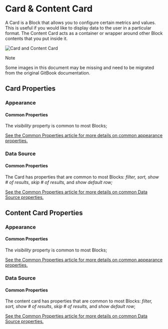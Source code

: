 # Card & Content Card

A Card is a Block that allows you to configure certain metrics and values. This is useful if you would like to display data to the user in a particular format. The Content Card acts as a container or wrapper around other Block contents that you put inside it.

![Card and Content Card](../images/image-419.png)

> [!NOTE]
> Some images in this document may be missing and need to be migrated from the original GitBook documentation.

## Card Properties

### Appearance

#### Common Properties

The _visibility_ property is common to most Blocks;

[See the Common Properties article for more details on common appearance properties.](../common-properties.md#appearance)

### Data Source

#### Common Properties&#x20;

The Card has properties that are common to most Blocks: _filter, sort, show # of results_, _skip # of results,_ and _show default row;_

[See the Common Properties article for more details on common Data Source properties.](../common-properties.md#data-source)

## Content Card Properties

### Appearance

#### Common Properties

The _visibility_ property is common to most Blocks;

[See the Common Properties article for more details on common appearance properties.](../common-properties.md#appearance)

### Data Source

#### Common Properties&#x20;

The content card has properties that are common to most Blocks: _filter, sort, show # of results_, _skip # of results,_ and _show default row_;

[See the Common Properties article for more details on common Data Source properties.](../common-properties.md#data-source)
